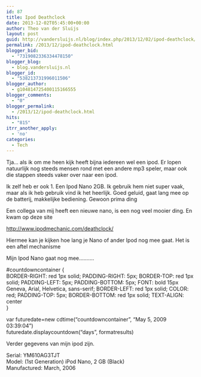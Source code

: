 ```yaml
---
id: 87
title: Ipod Deathclock
date: 2013-12-02T05:45:00+00:00
author: Theo van der Sluijs
layout: post
guid: http://vandersluijs.nl/blog/index.php/2013/12/02/ipod-deathclock/
permalink: /2013/12/ipod-deathclock.html
blogger_bid:
  - "7319082336334478150"
blogger_blog:
  - blog.vandersluijs.nl
blogger_id:
  - "538213731996011506"
blogger_author:
  - g104814725400115166555
blogger_comments:
  - "0"
blogger_permalink:
  - /2013/12/ipod-deathclock.html
hits:
  - "815"
itrr_another_apply:
  - 'no'
categories:
  - Tech
---
```

Tja… als ik om me heen kijk heeft bijna iedereen wel een ipod. Er lopen natuurlijk nog steeds mensen rond met een andere mp3 speler, maar ook die stappen steeds vaker over naar een ipod. 

Ik zelf heb er ook 1. Een Ipod Nano 2GB. Ik gebruik hem niet super vaak, maar als ik heb gebruik vind ik het heerlijk. Goed geluid, gaat lang mee op de batterij, makkelijke bediening. Gewoon prima ding 

Een collega van mij heeft een nieuwe nano, is een nog veel mooier ding. En kwam op deze site 

<http://www.ipodmechanic.com/deathclock/> 

Hiermee kan je kijken hoe lang je Nano of ander Ipod nog mee gaat. Het is een aftel mechanisme 

Mijn Ipod Nano gaat nog mee………. 

#countdowncontainer {  
BORDER-RIGHT: red 1px solid; PADDING-RIGHT: 5px; BORDER-TOP: red 1px solid; PADDING-LEFT: 5px; PADDING-BOTTOM: 5px; FONT: bold 15px Geneva, Arial, Helvetica, sans-serif; BORDER-LEFT: red 1px solid; COLOR: red; PADDING-TOP: 5px; BORDER-BOTTOM: red 1px solid; TEXT-ALIGN: center  
}

var futuredate=new cdtime(&#8220;countdowncontainer&#8221;, &#8220;May 5, 2009 03:39:04&#8221;)  
futuredate.displaycountdown(&#8220;days&#8221;, formatresults) 

Verder gegevens van mijn ipod zijn. 

Serial: YM610AG3TJT  
Model: (1st Generation) iPod Nano, 2 GB (Black)  
Manufactured: March, 2006